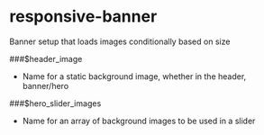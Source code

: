 responsive-banner
=================

Banner setup that loads images conditionally based on size

###$header_image
- Name for a static background image, whether in the header, banner/hero

###$hero_slider_images
- Name for an array of background images to be used in a slider

